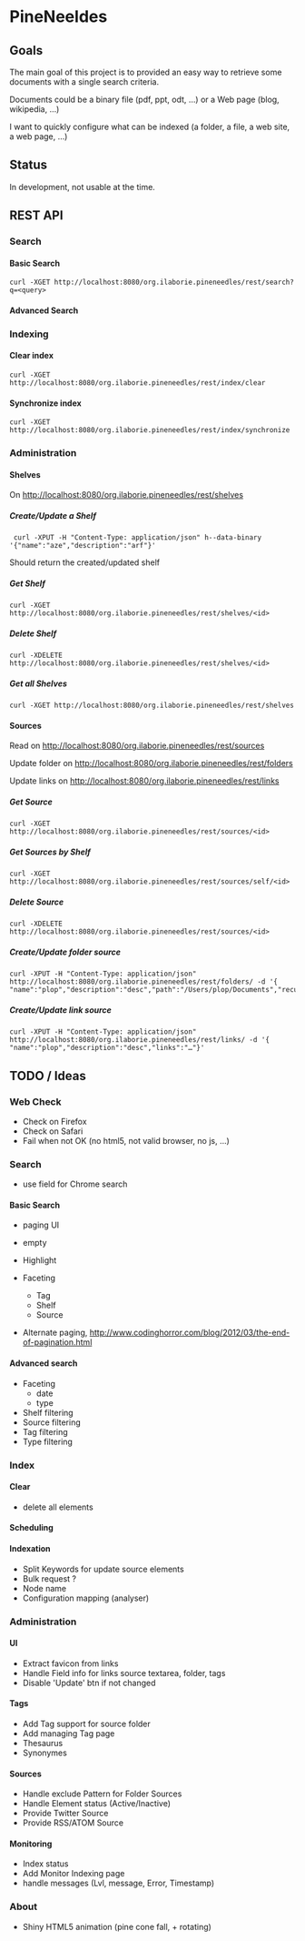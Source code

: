 PineNeeldes
===========

Goals
-----
The main goal of this project is to provided an easy way to retrieve some documents with a single search criteria.

Documents could be a binary file (pdf, ppt, odt, …) or a Web page (blog, wikipedia, …)

I want to quickly configure what can be indexed (a folder, a file, a web site, a web page, …)

Status
------
In development, not usable at the time.


REST API
--------
### Search

#### Basic Search

	curl -XGET http://localhost:8080/org.ilaborie.pineneedles/rest/search?q=<query>

#### Advanced Search

### Indexing

#### Clear index

	curl -XGET http://localhost:8080/org.ilaborie.pineneedles/rest/index/clear

#### Synchronize index

	curl -XGET http://localhost:8080/org.ilaborie.pineneedles/rest/index/synchronize

### Administration
#### Shelves

On <http://localhost:8080/org.ilaborie.pineneedles/rest/shelves>

##### Create/Update a Shelf

	 curl -XPUT -H "Content-Type: application/json" h--data-binary '{"name":"aze","description":"arf"}'
	 
Should return the created/updated shelf

##### Get Shelf

	curl -XGET http://localhost:8080/org.ilaborie.pineneedles/rest/shelves/<id>

##### Delete Shelf

	curl -XDELETE http://localhost:8080/org.ilaborie.pineneedles/rest/shelves/<id>


##### Get all Shelves

	curl -XGET http://localhost:8080/org.ilaborie.pineneedles/rest/shelves
	
#### Sources

Read on <http://localhost:8080/org.ilaborie.pineneedles/rest/sources>

Update folder on <http://localhost:8080/org.ilaborie.pineneedles/rest/folders>

Update links on <http://localhost:8080/org.ilaborie.pineneedles/rest/links>

##### Get Source

	curl -XGET http://localhost:8080/org.ilaborie.pineneedles/rest/sources/<id>

##### Get Sources by Shelf

	curl -XGET http://localhost:8080/org.ilaborie.pineneedles/rest/sources/self/<id>
	
##### Delete Source

	curl -XDELETE http://localhost:8080/org.ilaborie.pineneedles/rest/sources/<id>
	
##### Create/Update folder source

	curl -XPUT -H "Content-Type: application/json" http://localhost:8080/org.ilaborie.pineneedles/rest/folders/ -d '{ "name":"plop","description":"desc","path":"/Users/plop/Documents","recursive":true}'
	
##### Create/Update link source

	curl -XPUT -H "Content-Type: application/json" http://localhost:8080/org.ilaborie.pineneedles/rest/links/ -d '{ "name":"plop","description":"desc","links":"…"}'
	
TODO / Ideas
------------

### Web Check
* Check on Firefox
* Check on Safari
* Fail when not OK (no html5, not valid browser, no js, ...)

### Search

* use field for Chrome search
#### Basic Search
* paging UI
* empty
* Highlight
* Faceting
  * Tag
  * Shelf
  * Source
  
* Alternate paging, <http://www.codinghorror.com/blog/2012/03/the-end-of-pagination.html>

#### Advanced search
* Faceting
  * date
  * type
* Shelf filtering
* Source filtering
* Tag filtering
* Type filtering


### Index

#### Clear
* delete all elements

#### Scheduling

#### Indexation
* Split Keywords for update source elements
* Bulk request ?
* Node name
* Configuration mapping (analyser)

### Administration
#### UI
* Extract favicon from links
* Handle Field info for links source textarea, folder, tags
* Disable 'Update' btn if not changed

#### Tags
* Add Tag support for source folder
* Add managing Tag page
* Thesaurus
* Synonymes

#### Sources
* Handle exclude Pattern for Folder Sources
* Handle Element status (Active/Inactive)
* Provide Twitter Source
* Provide RSS/ATOM Source

#### Monitoring
* Index status
* Add Monitor Indexing page
* handle messages (Lvl, message, Error, Timestamp)


### About
* Shiny HTML5 animation (pine cone fall, + rotating)
